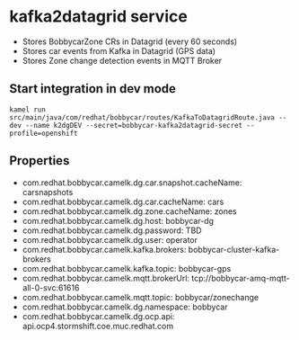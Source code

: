 # kafka2datagrid service

- Stores BobbycarZone CRs in Datagrid (every 60 seconds)
- Stores car events from Kafka in Datagrid (GPS data)
- Stores Zone change detection events in MQTT Broker

## Start integration in dev mode

`kamel run src/main/java/com/redhat/bobbycar/routes/KafkaToDatagridRoute.java --dev --name k2dgDEV --secret=bobbycar-kafka2datagrid-secret --profile=openshift`

## Properties

- com.redhat.bobbycar.camelk.dg.car.snapshot.cacheName: carsnapshots
- com.redhat.bobbycar.camelk.dg.car.cacheName: cars
- com.redhat.bobbycar.camelk.dg.zone.cacheName: zones
- com.redhat.bobbycar.camelk.dg.host: bobbycar-dg
- com.redhat.bobbycar.camelk.dg.password: TBD
- com.redhat.bobbycar.camelk.dg.user: operator
- com.redhat.bobbycar.camelk.kafka.brokers: bobbycar-cluster-kafka-brokers
- com.redhat.bobbycar.camelk.kafka.topic: bobbycar-gps
- com.redhat.bobbycar.camelk.mqtt.brokerUrl: tcp://bobbycar-amq-mqtt-all-0-svc:61616
- com.redhat.bobbycar.camelk.mqtt.topic: bobbycar/zonechange
- com.redhat.bobbycar.camelk.dg.namespace: bobbycar
- com.redhat.bobbycar.camelk.dg.ocp.api: api.ocp4.stormshift.coe.muc.redhat.com
